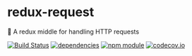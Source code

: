 # redux-request
:beginner: A redux middle for handling HTTP requests

[![Build Status](https://travis-ci.org/jedirandy/redux-request.svg?branch=master)](https://travis-ci.org/jedirandy/redux-request)
[![dependencies](https://david-dm.org/jedirandy/redux-request.svg)](https://david-dm.org/jedirandy/redux-request)
[![npm module](https://badge.fury.io/js/redux-request.svg)](https://www.npmjs.org/package/redux-request)
[![codecov.io](https://codecov.io/github/jedirandy/redux-request/coverage.svg?branch=master)](https://codecov.io/github/jedirandy/redux-request?branch=master)

